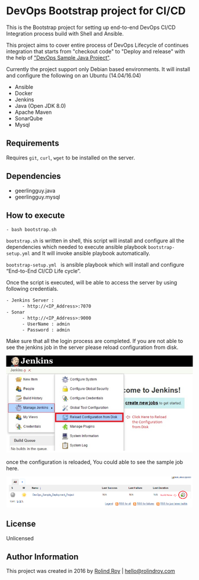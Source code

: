 # DevOps Bootstrap project for CI/CD
This is the Bootstrap project for setting up end-to-end DevOps CI/CD Integration process build with Shell and Ansible.

This project aims to cover entire process of DevOps Lifecycle of continues integration that starts from "checkout code" to "Deploy and release" with the help of ["DevOps Sample Java Project"](https://github.com/rolindroy/devops-ci-deployment). 


Currently the project support only Debian based environments. 
It will install and configure the following on an Ubuntu (14.04/16.04)

  
  - Ansible
  - Docker
  - Jenkins
  - Java (Open JDK 8.0)
  - Apache Maven
  - SonarQube
  - Mysql


## Requirements

Requires `git`, `curl`, `wget` to be installed on the server.


## Dependencies

  - geerlingguy.java
  - geerlingguy.mysql

## How to execute

    - bash bootstrap.sh
  `bootstrap.sh` is written in shell, this script will install and configure all the dependencies which needed to execute ansible  playbook `bootstrap-setup.yml` and It will invoke ansible playbook automatically.
  
  `bootstrap-setup.yml ` is ansible playbook which will install and configure “End-to-End CI/CD Life cycle”.
  
  Once the script is executed, will be able to access the server by using following credentials.
   
    - Jenkins Server : 					
	      - http://<IP_Address>:7070							
    - Sonar					
	      - http://<IP_Address>:9000		
	      - UserName : admin			
	      - Password : admin
	      
  Make sure that all the login process are completed. If you are not able to see the jenkins job in the server please reload configuration from disk.
  
  ![alt tag](https://raw.githubusercontent.com/rolindroy/devops-bootstrap/master/ImageContent/reload.jpg)
  
  once the configuration is reloaded, You could able to see the sample job here.
  
  ![alt tag](https://raw.githubusercontent.com/rolindroy/devops-bootstrap/master/ImageContent/job.png)
  
## License

Unlicensed

## Author Information

This project was created in 2016 by [Rolind Roy](http://rolindroy.com) | hello@rolindroy.com
